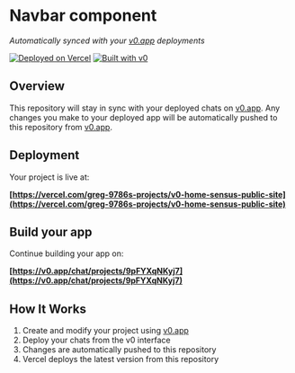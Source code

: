 # Navbar component

*Automatically synced with your [v0.app](https://v0.app) deployments*

[![Deployed on Vercel](https://img.shields.io/badge/Deployed%20on-Vercel-black?style=for-the-badge&logo=vercel)](https://vercel.com/greg-9786s-projects/v0-home-sensus-public-site)
[![Built with v0](https://img.shields.io/badge/Built%20with-v0.app-black?style=for-the-badge)](https://v0.app/chat/projects/9pFYXqNKyj7)

## Overview

This repository will stay in sync with your deployed chats on [v0.app](https://v0.app).
Any changes you make to your deployed app will be automatically pushed to this repository from [v0.app](https://v0.app).

## Deployment

Your project is live at:

**[https://vercel.com/greg-9786s-projects/v0-home-sensus-public-site](https://vercel.com/greg-9786s-projects/v0-home-sensus-public-site)**

## Build your app

Continue building your app on:

**[https://v0.app/chat/projects/9pFYXqNKyj7](https://v0.app/chat/projects/9pFYXqNKyj7)**

## How It Works

1. Create and modify your project using [v0.app](https://v0.app)
2. Deploy your chats from the v0 interface
3. Changes are automatically pushed to this repository
4. Vercel deploys the latest version from this repository